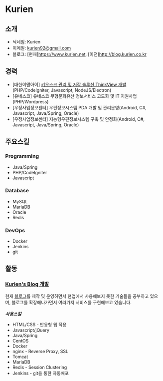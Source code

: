 # Kurien

## 소개
* 닉네임: Kurien
* 이메일: kurien92@gmail.com
* 블로그: [현재]https://www.kurien.net, [이전]http://blog.kurien.co.kr

## 경력
* [대한이앤아이] [키오스크 관리 및 저작 솔루션 ThinkView 개발](https://daehaneni.com/home.do)(PHP/CodeIgniter, Javascript, NodeJS/Electron)
* [유네스코] 유네스코 무형문화유산 정보서비스 고도화 및 IT 지원사업(PHP/Wordpress)
* [우정사업정보센터] 우편정보시스템 PDA 개발 및 관리운영(Android, C#, Javascript, Java/Spring, Oracle)
* [우정사업정보센터] 지능형우편정보시스템 구축 및 안정화(Android, C#, Javascript, Java/Spring, Oracle)

## 주요스킬
### Programming
* Java/Spring
* PHP/CodeIgniter
* Javascript

### Database
* MySQL
* MariaDB
* Oracle
* Redis

### DevOps
* Docker
* Jenkins
* git

## 활동
### [Kurien's Blog 개발](https://github.com/kurien92/kreBlog)
현재 [블로그](https://www.kurien.net)를 제작 및 운영하면서 현업에서 사용해보지 못한 기술들을 공부하고 있으며, 블로그를 확장해나가면서 여러가지 서비스를 구현해보고 있습니다.<br>
<br>
***사용스킬***
* HTML/CSS - 반응형 웹 적용
* Javascript/jQuery
* Java/Spring
* CentOS
* Docker
* nginx - Reverse Proxy, SSL
* Tomcat
* MariaDB
* Redis - Session Clustering
* Jenkins - git을 통한 자동배포


